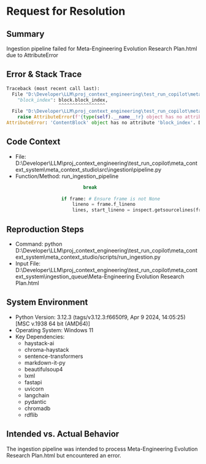
# Request for Resolution

## Summary
Ingestion pipeline failed for Meta-Engineering Evolution Research Plan.html due to AttributeError

## Error & Stack Trace
```python
Traceback (most recent call last):
  File "D:\Developer\LLM\proj_context_engineering\test_run_copilot\meta_context_system\meta_context_studio\src\ingestion\pipeline.py", line 130, in run_ingestion_pipeline
    "block_index": block.block_index,
                   ^^^^^^^^^^^^^^^^^
  File "D:\Developer\LLM\proj_context_engineering\test_run_copilot\meta_context_system\venv\Lib\site-packages\pydantic\main.py", line 991, in __getattr__
    raise AttributeError(f'{type(self).__name__!r} object has no attribute {item!r}')
AttributeError: 'ContentBlock' object has no attribute 'block_index'. Did you mean: 'block_type'?

```

## Code Context
- File: D:\Developer\LLM\proj_context_engineering\test_run_copilot\meta_context_system\meta_context_studio\src\ingestion\pipeline.py
- Function/Method: run_ingestion_pipeline
```python
                            break
                    
                    if frame: # Ensure frame is not None
                        lineno = frame.f_lineno
                        lines, start_lineno = inspect.getsourcelines(frame.f_code)

```

## Reproduction Steps
- Command: python D:\Developer\LLM\proj_context_engineering\test_run_copilot\meta_context_system\meta_context_studio/scripts/run_ingestion.py
- Input File: D:\Developer\LLM\proj_context_engineering\test_run_copilot\meta_context_system\ingestion_queue\Meta-Engineering Evolution Research Plan.html

## System Environment
- Python Version: 3.12.3 (tags/v3.12.3:f6650f9, Apr  9 2024, 14:05:25) [MSC v.1938 64 bit (AMD64)]
- Operating System: Windows 11
- Key Dependencies:
  - haystack-ai
  - chroma-haystack
  - sentence-transformers
  - markdown-it-py
  - beautifulsoup4
  - lxml
  - fastapi
  - uvicorn
  - langchain
  - pydantic
  - chromadb
  - rdflib

## Intended vs. Actual Behavior
The ingestion pipeline was intended to process Meta-Engineering Evolution Research Plan.html but encountered an error.
